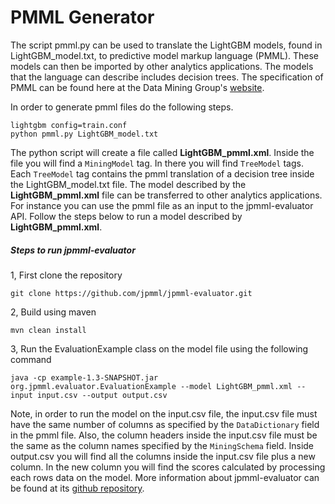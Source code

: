 PMML Generator 
==============
The script pmml.py can be used to translate the LightGBM models, found in LightGBM_model.txt, to  predictive model markup language (PMML). These models can then be imported by other analytics applications. The models that the language can describe includes decision trees. The specification of PMML can be found here at the Data Mining Group's [website](http://dmg.org/pmml/v4-3/GeneralStructure.html).

In order to generate pmml files do the following steps.
```
lightgbm config=train.conf
python pmml.py LightGBM_model.txt
```
The python script will create a file called **LightGBM_pmml.xml**. Inside the file you will find a `MiningModel` tag. In there you will find `TreeModel` tags. Each `TreeModel` tag contains the pmml translation of a decision tree inside the LightGBM_model.txt file. The model described by the **LightGBM_pmml.xml** file can be transferred to other analytics applications. For instance you can use the pmml file as an input to the jpmml-evaluator API. Follow the steps below to run a model described by **LightGBM_pmml.xml**. 

##### Steps to run jpmml-evaluator
1, First clone the repository
```
git clone https://github.com/jpmml/jpmml-evaluator.git
```
2, Build using maven
```
mvn clean install
```
3, Run the EvaluationExample class on the model file using the following command
```
java -cp example-1.3-SNAPSHOT.jar org.jpmml.evaluator.EvaluationExample --model LightGBM_pmml.xml --input input.csv --output output.csv
```
Note, in order to run the model on the input.csv file, the input.csv file must have the same number of columns as specified by the `DataDictionary` field in the pmml file. Also, the column headers inside the input.csv file must be the same as the column names specified by the `MiningSchema` field. Inside output.csv you will find all the columns inside the input.csv file plus a new column. In the new column you will find the scores calculated by processing each rows data on the model. More information about jpmml-evaluator can be found at its  [github repository](https://github.com/jpmml/jpmml-evaluator).